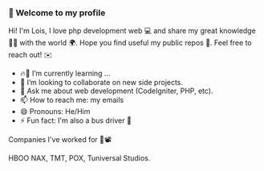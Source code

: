 ###   👋 Welcome to my profile 

Hi! I'm Lois, I love php development web 💻 and share my great knowledge 🧠💪 with the world 🌍. 
Hope you find useful my public repos 💩. Feel free to reach out! ✉️

- 🔥🚀 I’m currently learning ...
- 👯  I’m looking to collaborate on new side projects.
- 💬 Ask me about web development (CodeIgniter, PHP, etc).
- 📫 How to reach me: my emails
- 😄 Pronouns: He/Him
- ⚡ Fun fact: I'm also a bus driver 🚌 


Companies I've worked for 💪📽️

HBOO NAX, TMT, POX, Tuniversal Studios.
